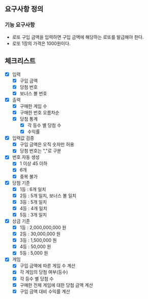 ## 요구사항 정의
### 기능 요구사항
- 로또 구입 금액을 입력하면 구입 금액에 해당하는 로또를 발급해야 한다.
- 로또 1장의 가격은 1000원이다.

## 체크리스트
- [x] 입력
  - [x] 구입 금액
  - [x] 당첨 번호
  - [x] 보너스 볼 번호

- [x] 출력
  - [x] 구매한 게임 수
  - [x] 구매한 번호 오름차순
  - [x] 당첨 통계
    - [x] 각 등수 별 당첨 수
    - [x] 수익률

- [x] 입력값 검증
  - [x] 구입 금액은 오직 숫자만 허용
  - [x] 당첨 번호는 ","로 구분

- [x] 번호 자동 생성
  - [x] 1 이상 45 이하
  - [x] 6개
  - [x] 중복 불가

- [x] 당첨 기준
  - [x] 1등 : 6개 일치
  - [x] 2등 : 5개 일치, 보너스 볼 일치
  - [x] 3등 : 5개 일치
  - [x] 4등 : 4개 일치
  - [x] 5등 : 3개 일치

- [x] 상금 기준
  - [x] 1등 :  2,000,000,000 원
  - [x] 2등 :     30,000,000 원
  - [x] 3등 :      1,500,000 원
  - [x] 4등 :         50,000 원
  - [x] 5등 :          5,000 원

- [x] 게임
  - [x] 구입 금액에 따른 게임 수 계산
  - [x] 각 게임의 당첨 여부(등수)
  - [x] 각 등수 별 당첨 수
  - [x] 구매한 전체 게임에 대한 당첨 금액 계산
  - [x] 구입 금액 대비 수익률 계산
